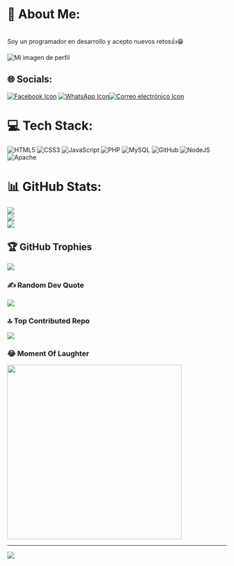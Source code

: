 # 💫 About Me:
<br>Soy un programador en desarrollo y acepto nuevos retos👍😁 <br>

![Mi imagen de perfil](https://cdn.computerhoy.com/sites/navi.axelspringer.es/public/media/image/2020/02/lenguaje-programacion-1859691.jpg?tf=3840x)


## 🌐 Socials:
[![Facebook Icon](https://img.icons8.com/nolan/64/1A6DFF/C822FF/facebook-new.png)](https://www.facebook.com/FrankyMarce1012?mibextid=ZbWKwL) [![WhatsApp Icon](https://img.icons8.com/nolan/64/1A6DFF/C822FF/whatsapp.png)](https://wa.me/+573209074295)[![Correo electrónico Icon](https://img.icons8.com/nolan/64/1A6DFF/C822FF/gmail-new.png)](mailto:faserrano22@misena.edu.co)

# 💻 Tech Stack:
![HTML5](https://img.icons8.com/nolan/64/1A6DFF/C822FF/html-5.png) ![CSS3](https://img.icons8.com/nolan/64/1A6DFF/C822FF/css3.png) ![JavaScript](https://img.icons8.com/nolan/64/1A6DFF/C822FF/java-coffee-cup-logo.png) ![PHP](https://img.icons8.com/nolan/64/1A6DFF/C822FF/php-logo.png) ![MySQL](https://img.icons8.com/nolan/64/1A6DFF/C822FF/my-sql.png) ![GitHub](https://img.icons8.com/nolan/64/1A6DFF/C822FF/github.png) ![NodeJS](https://img.icons8.com/nolan/64/1A6DFF/C822FF/node-js.png) ![Apache](https://img.icons8.com/nolan/64/1A6DFF/C822FF/thin-client.png)
# 📊 GitHub Stats:
![](https://github-readme-stats.vercel.app/api?username=Franklin2020fb&theme=highcontrast&hide_border=false&include_all_commits=false&count_private=false)<br/>
![](https://github-readme-streak-stats.herokuapp.com/?user=Franklin2020fb&theme=highcontrast&hide_border=false)<br/>
![](https://github-readme-stats.vercel.app/api/top-langs/?username=Franklin2020fb&theme=highcontrast&hide_border=false&include_all_commits=false&count_private=false&layout=compact)

## 🏆 GitHub Trophies
![](https://github-profile-trophy.vercel.app/?username=Franklin2020fb&theme=radical&no-frame=false&no-bg=true&margin-w=4)

### ✍️ Random Dev Quote
![](https://quotes-github-readme.vercel.app/api?type=horizontal&theme=dark)

### 🔝 Top Contributed Repo
![](https://github-contributor-stats.vercel.app/api?username=Franklin2020fb&limit=5&theme=dark&combine_all_yearly_contributions=true)

### 😂 Moment Of Laughter
<img src='https://randommeme-five.vercel.app/' style="height: 400px;"/>

---
[![](https://visitcount.itsvg.in/api?id=Franklin2020fb&icon=0&color=1)](https://visitcount.itsvg.in)

<!-- Proudly created with GPRM ( https://gprm.itsvg.in ) -->

